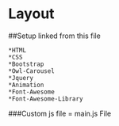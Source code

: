 # Layout


##Setup linked from this file


	*HTML 
	*CSS
	*Bootstrap
	*Owl-Carousel
	*Jquery
	*Animation
	*Font-Awesome
	*Font-Awesome-Library 
	
	
###Custom js file = main.js File
